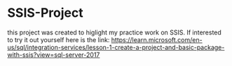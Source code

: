 # SSIS-Project
this project was created to higlight my practice work on SSIS. If interested to try it out yourself here is the link: https://learn.microsoft.com/en-us/sql/integration-services/lesson-1-create-a-project-and-basic-package-with-ssis?view=sql-server-2017
